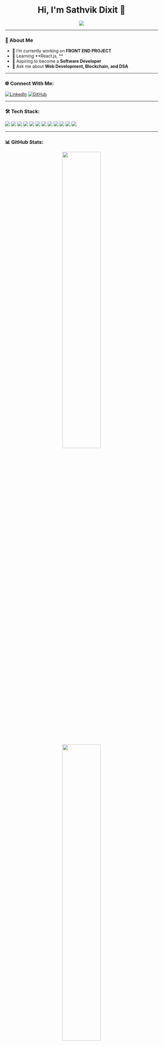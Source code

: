 <h1 align="center">Hi, I'm Sathvik Dixit 👋</h1>

<p align="center">
  <img src="https://readme-typing-svg.herokuapp.com?font=Fira+Code&pause=1000&color=F70000&center=true&vCenter=true&width=435&lines=Aspiring+Software+Developer;CS+Student+%7C+6th+Sem;Learning+React.js+%26+Blockchain" />
</p>

---

### 🚀 About Me
- 🔭 I’m currently working on **FRONT END PROJECT**
- 🌱 Learning **React.js, **
- 🎯 Aspiring to become a **Software Developer**
- 💬 Ask me about **Web Development, Blockchain, and DSA**

---

### 🌐 Connect With Me:
[![LinkedIn](https://img.shields.io/badge/LinkedIn-0A66C2?style=for-the-badge&logo=linkedin&logoColor=white)]((https://www.linkedin.com/in/sathvik-dixit/)) 
[![GitHub](https://img.shields.io/badge/GitHub-171515?style=for-the-badge&logo=github&logoColor=white)](https://github.com/SathvikDixit) 

---

### 🛠 Tech Stack:
<p align="left">
  <img src="https://img.shields.io/badge/HTML5-%23E34F26.svg?style=for-the-badge&logo=html5&logoColor=white" />
  <img src="https://img.shields.io/badge/CSS3-%231572B6.svg?style=for-the-badge&logo=css3&logoColor=white" />
  <img src="https://img.shields.io/badge/JavaScript-%23F7DF1E.svg?style=for-the-badge&logo=javascript&logoColor=black" />
  <img src="https://img.shields.io/badge/React-%2361DAFB.svg?style=for-the-badge&logo=react&logoColor=black" />
  <img src="https://img.shields.io/badge/TypeScript-%23007ACC.svg?style=for-the-badge&logo=typescript&logoColor=white" />
  <img src="https://img.shields.io/badge/TailwindCSS-%2306B6D4.svg?style=for-the-badge&logo=tailwindcss&logoColor=white" />
  <img src="https://img.shields.io/badge/Node.js-%2343853D.svg?style=for-the-badge&logo=node.js&logoColor=white" />
  <img src="https://img.shields.io/badge/Express.js-%23404D59.svg?style=for-the-badge&logo=express&logoColor=white" />
  <img src="https://img.shields.io/badge/MongoDB-%2347A248.svg?style=for-the-badge&logo=mongodb&logoColor=white" />
  <img src="https://img.shields.io/badge/Git-%23F05032.svg?style=for-the-badge&logo=git&logoColor=white" />
  <img src="https://img.shields.io/badge/GSAP-%2388CE02.svg?style=for-the-badge&logo=greensock&logoColor=white" />
  <img src="https://img.shields.io/badge/Locomotive%20Scroll-%23000000.svg?style=for-the-badge&logo=locomotive&logoColor=white" />
<!--   <img src="https://img.shields.io/badge/JavaScript-%23F7DF1E.svg?style=for-the-badge&logo=javascript&logoColor=black" /> -->
</p>

---

### 📊 GitHub Stats:
<p align="center">
  <img src="https://github-readme-stats.vercel.app/api?username=sachinpatilaurad&show_icons=true&theme=dark" width="50%" />
  <img src="https://github-readme-streak-stats.herokuapp.com/?user=sachinpatilaurad&theme=dark" width="50%" />
</p>

---

### 💡 Random Dev Quote:
<p align="center">
  <img src="https://quotes-github-readme.vercel.app/api?type=horizontal&theme=dark" />
</p>

---

### 🚀 Most Used Languages:
<p align="center">
  <img src="https://github-readme-stats.vercel.app/api/top-langs/?username=sachinpatilaurad&layout=compact&theme=dark" />
</p>
